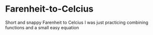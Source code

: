 # Farenheit-to-Celcius
Short and snappy Farenheit to Celcius 
I was just practicing combining functions and a small easy equation
